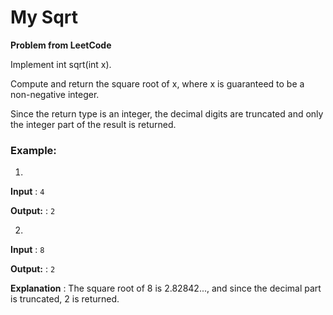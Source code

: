 # My Sqrt

**Problem from LeetCode**

Implement int sqrt(int x).

Compute and return the square root of x, where x is guaranteed to be a non-negative integer.

Since the return type is an integer, the decimal digits are truncated and only the integer part of the result is returned.

### Example:

1)
**Input** : `4`

**Output:** : `2`


2)
**Input** : `8`

**Output:** : `2`

**Explanation** : The square root of 8 is 2.82842..., and since the decimal part is truncated, 2 is returned.

